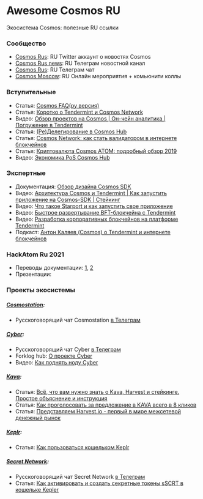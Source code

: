 # Awesome Cosmos RU

Экосистема Cosmos: полезные RU ссылки

### Сообщество
- [Cosmos Rus](https://twitter.com/cosmos_rus): RU Twitter аккаунт о новостях Cosmos
- [Cosmos Rus news](https://t.me/cosmosinrussian): RU Телеграм новостной канал
- [Cosmos Rus](https://t.me/CosmosprojectRu): RU Телеграм чат
- [Cosmos Moscow](https://www.meetup.com/Cosmos-Moscow/): RU Онлайн мероприятия + комьюнити коллы

### Вступительные
- Статья: [Cosmos FAQ(ру версия)](https://medium.com/cosmos-russia/cosmos-faq-%D1%80%D1%83%D1%81%D1%81%D0%BA%D0%B0%D1%8F-%D0%B2%D0%B5%D1%80%D1%81%D0%B8%D1%8F-9bf6c76573d1)
- Статья: [Коротко о Tendermint и Cosmos Network](https://medium.com/cosmos-russia/%D0%BA%D0%BE%D1%80%D0%BE%D1%82%D0%BA%D0%BE-%D0%BE-tendermint-%D0%B8-cosmos-network-f447789b7e45)
- Видео: [Обзор проектов на Cosmos | Он-чейн аналитика | Погружение в Tendermint](https://www.youtube.com/watch?v=NZd3UUUWIpw)
- Статья: [(Ре)Делегирование в Cosmos Hub](https://medium.com/cosmos-russia/%D1%80%D0%B5-%D0%B4%D0%B5%D0%BB%D0%B5%D0%B3%D0%B8%D1%80%D0%BE%D0%B2%D0%B0%D0%BD%D0%B8%D0%B5-%D0%B2-cosmos-hub-52cacbcb26f6)
- Статья: [Cosmos Network: как стать валидатором в интернете блокчейнов](https://decenter.org/ru/cosmos-network-kak-stat-validatorom-v-internete-blokcheynov)
- Статья: [Криптовалюта Cosmos ATOM: подробный обзор 2019](https://ruscoins.info/crypto-currency/cosmos/)
- Видео: [Экономика PoS Cosmos Hub](https://www.youtube.com/watch?v=qvc8ELSVdpc)

### Экспертные
- Документация: [Обзор дизайна Cosmos SDK](https://docs.cosmos.network/master/ru/intro/sdk-design.html)
- Видео: [Архитектура Cosmos и Tendermint | Как запустить приложение на Cosmos-SDK | Cтейкинг](https://www.youtube.com/watch?v=GkuH7VqzgFA)
- Видео: [Что такое Starport и как запустить свое приложение](https://www.youtube.com/watch?v=kRJAbS-xgBQ)
- Видео: [Быстрое развертывание BFT-блокчейна с Tendermint](https://www.youtube.com/watch?v=Qa5dYhe0wp4)
- Видео: [Разработка корпоративных блокчейнов на платформе Tendermint](https://www.youtube.com/watch?v=lOms16YzCD0)
- Подкаст: [Антон Каляев (Cosmos) о Tendermint и интернете блокчейнов](https://podcasts.apple.com/us/podcast/%D0%B1%D0%B1-068-%D0%B0%D0%BD%D1%82%D0%BE%D0%BD-%D0%BA%D0%B0%D0%BB%D1%8F%D0%B5%D0%B2-cosmos-%D0%BE-tendermint-%D0%B8-%D0%B8%D0%BD%D1%82%D0%B5%D1%80%D0%BD%D0%B5%D1%82%D0%B5/id1289965366?i=1000434929239&l=da)

### HackAtom Ru 2021
- Переводы документации: [1](), [2]()
- Презентации: 

### Проекты экосистемы

##### [Cosmostation](https://www.cosmostation.io/):
- Русскоговорящий чат Cosmostation [в Телеграм](https://t.me/cosmostation_ru)

##### [Cyber](https://cyber.page/):
- Русскоговорящий чат Cyber [в Телеграм](https://t.me/cyber_russian_community)
- Forklog hub: [О проекте Cyber](https://hub.forklog.com/companies/cyber/)
- Видео: [Как поднять ноду Cyber](https://www.youtube.com/watch?v=f6CTDj7cPGY)

##### [Kava](https://www.kava.io/):
- Статья: [Всё, что вам нужно знать о Kava, Harvest и стейкинге. Простое объяснение и инструкция](https://antropocosmist.medium.com/%D0%B2%D1%81%D1%91-%D1%87%D1%82%D0%BE-%D0%B2%D0%B0%D0%BC-%D0%BD%D1%83%D0%B6%D0%BD%D0%BE-%D0%B7%D0%BD%D0%B0%D1%82%D1%8C-%D0%BE-kava-harvest-%D0%B8-%D1%81%D1%82%D0%B5%D0%B9%D0%BA%D0%B8%D0%BD%D0%B3%D0%B5-%D0%BF%D1%80%D0%BE%D1%81%D1%82%D0%BE%D0%B5-%D0%BE%D0%B1%D1%8A%D1%8F%D1%81%D0%BD%D0%B5%D0%BD%D0%B8%D0%B5-%D0%B8-%D0%B8%D0%BD%D1%81%D1%82%D1%80%D1%83%D0%BA%D1%86%D0%B8%D1%8F-5b1e2388c692)
- Статья: [Как проголосовать за предложение в KAVA всего в 8 кликов](https://antropocosmist.medium.com/%D0%BA%D0%B0%D0%BA-%D0%BF%D1%80%D0%BE%D0%B3%D0%BE%D0%BB%D0%BE%D1%81%D0%BE%D0%B2%D0%B0%D1%82%D1%8C-%D0%B7%D0%B0-%D0%BF%D1%80%D0%B5%D0%B4%D0%BB%D0%BE%D0%B6%D0%B5%D0%BD%D0%B8%D0%B5-%D0%B2-kava-%D0%B2%D1%81%D0%B5%D0%B3%D0%BE-%D0%B2-8-%D0%BA%D0%BB%D0%B8%D0%BA%D0%BE%D0%B2-645ec4f7c5e0)
- Статья: [Представляем Harvest.io - первый в мире межсетевой денежный рынок](https://antropocosmist.medium.com/%D0%BF%D1%80%D0%B5%D0%B4%D1%81%D1%82%D0%B0%D0%B2%D0%BB%D1%8F%D0%B5%D0%BC-harvest-io-%D0%BF%D0%B5%D1%80%D0%B2%D1%8B%D0%B9-%D0%B2-%D0%BC%D0%B8%D1%80%D0%B5-%D0%BC%D0%B5%D0%B6%D1%81%D0%B5%D1%82%D0%B5%D0%B2%D0%BE%D0%B9-%D0%B4%D0%B5%D0%BD%D0%B5%D0%B6%D0%BD%D1%8B%D0%B9-%D1%80%D1%8B%D0%BD%D0%BE%D0%BA-1049c8401f4b)

##### [Keplr](https://chrome.google.com/webstore/detail/keplr/dmkamcknogkgcdfhhbddcghachkejeap?hl=en):
- Статья: [Как пользоваться кошельком Keplr](https://antropocosmist.medium.com/%D0%BA%D0%B0%D0%BA-%D0%BF%D0%BE%D0%BB%D1%8C%D0%B7%D0%BE%D0%B2%D0%B0%D1%82%D1%8C%D1%81%D1%8F-%D0%BA%D0%BE%D1%88%D0%B5%D0%BB%D1%8C%D0%BA%D0%BE%D0%BC-keplr-462d430615b3)

##### [Secret Network](https://scrt.network/):
- Русскоговорящий чат Secret Network [в Телеграм](https://t.me/scrt_russia)
- Статья: [Как активировать и создать секретные токены sSCRT в кошельке Kepler](https://antropocosmist.medium.com/%D0%BA%D0%B0%D0%BA-%D0%B0%D0%BA%D1%82%D0%B8%D0%B2%D0%B8%D1%80%D0%BE%D0%B2%D0%B0%D1%82%D1%8C-%D0%B8-%D1%81%D0%BE%D0%B7%D0%B4%D0%B0%D1%82%D1%8C-%D1%81%D0%B5%D0%BA%D1%80%D0%B5%D1%82%D0%BD%D1%8B%D0%B5-%D1%82%D0%BE%D0%BA%D0%B5%D0%BD%D1%8B-sscrt-%D0%B2-%D0%BA%D0%BE%D1%88%D0%B5%D0%BB%D1%8C%D0%BA%D0%B5-kepler-e0692c2baefd)

